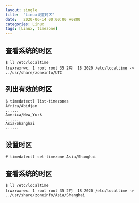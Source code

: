 ```yaml
---
layout: single
title:  "Linux设置时区"
date:   2020-06-14 00:00:00 +0800
categories: Linux
tags: [Linux, timezone]
---
```


## 查看系统的时区
```shell
$ ll /etc/localtime
lrwxrwxrwx. 1 root root 35 2月  18 2020 /etc/localtime -> ../usr/share/zoneinfo/UTC
```

## 列出有效的时区
```shell
$ timedatectl list-timezones
Africa/Abidjan
......
America/New_York
......
Asia/Shanghai
......
```

## 设置时区
```shell
# timedatectl set-timezone Asia/Shanghai
```

## 查看系统的时区
```shell
$ ll /etc/localtime
lrwxrwxrwx. 1 root root 35 2月  18 2020 /etc/localtime -> ../usr/share/zoneinfo/Asia/Shanghai
```
